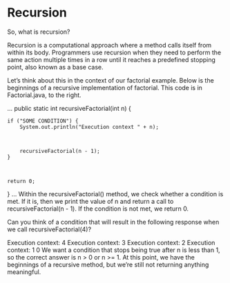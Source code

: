 # Recursion

So, what is recursion?

Recursion is a computational approach where a method calls itself from within its body. Programmers use recursion when they need to perform the same action multiple times in a row until it reaches a predefined stopping point, also known as a base case.

Let’s think about this in the context of our factorial example. Below is the beginnings of a recursive implementation of factorial. This code is in Factorial.java, to the right.

...
public static int recursiveFactorial(int n) {

    if ("SOME CONDITION") {
        System.out.println("Execution context " + n);

 

        recursiveFactorial(n - 1);
    }

 

    return 0;

}
...
Within the recursiveFactorial() method, we check whether a condition is met. If it is, then we print the value of n and return a call to recursiveFactorial(n - 1). If the condition is not met, we return 0.

Can you think of a condition that will result in the following response when we call recursiveFactorial(4)?

Execution context: 4
Execution context: 3
Execution context: 2
Execution context: 1
0
We want a condition that stops being true after n is less than 1, so the correct answer is n > 0 or n >= 1. At this point, we have the beginnings of a recursive method, but we’re still not returning anything meaningful.
